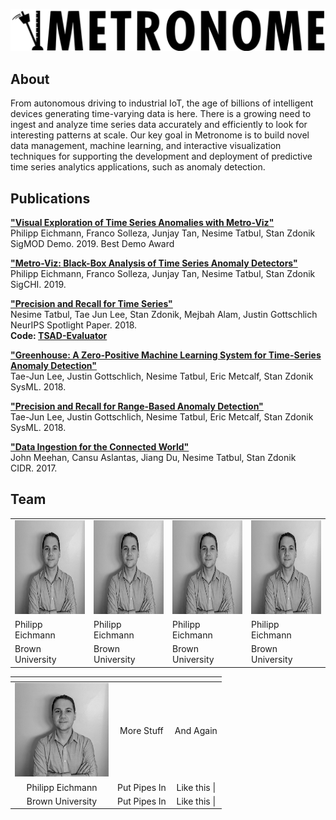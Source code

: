 ![Metronome Logo](images/logo2.svg)

## About

From autonomous driving to industrial IoT, the age of billions of intelligent devices generating time-varying data is here. There is a growing need to ingest and analyze time series data accurately and efficiently to look for interesting patterns at scale. Our key goal in Metronome is to build novel data management, machine learning, and interactive visualization techniques for supporting the development and deployment of predictive time series analytics applications, such as anomaly detection.

## Publications

**["Visual Exploration of Time Series Anomalies with
Metro-Viz"](resources/metroviz_sigmod_2019_poster.pdf)**  
Philipp Eichmann, Franco Solleza, Junjay Tan, Nesime Tatbul, Stan Zdonik  
SigMOD Demo. 2019. Best Demo Award  

**["Metro-Viz: Black-Box Analysis of Time Series Anomaly Detectors"](resources/metroviz_chi.pdf)**  
Philipp Eichmann, Franco Solleza, Junjay Tan, Nesime Tatbul, Stan Zdonik  
SigCHI. 2019.

**["Precision and Recall for Time Series"](resources/precision_recall_neurips.pdf)**  
Nesime Tatbul, Tae Jun Lee, Stan Zdonik, Mejbah Alam, Justin Gottschlich  
NeurIPS Spotlight Paper. 2018.  
**Code: [TSAD-Evaluator](https://github.com/IntelLabs/TSAD-Evaluator)**

**["Greenhouse: A Zero-Positive Machine Learning System for Time-Series Anomaly
Detection"](resources/greenhouse_sysml.pdf)**  
Tae-Jun Lee, Justin Gottschlich, Nesime Tatbul, Eric Metcalf, Stan Zdonik  
SysML. 2018.

**["Precision and Recall for Range-Based Anomaly Detection"](resources/precision_recall_sysml.pdf)**  
Tae-Jun Lee, Justin Gottschlich, Nesime Tatbul, Eric Metcalf, Stan Zdonik  
SysML. 2018.

**["Data Ingestion for the Connected World"](resources/greenhouse_sysml.pdf)**  
John Meehan, Cansu Aslantas, Jiang Du, Nesime Tatbul, Stan Zdonik  
CIDR. 2017.

## Team

<!--
<style type="text/css">
.tg  {border-collapse:collapse;border-spacing:0;}
.tg td{border-color:black;border-style:solid;border:0px;font-family:Arial, sans-serif;font-size:14px;
  overflow:hidden;padding:10px 5px;word-break:normal;}
.tg th{border-color:black;border-style:solid;border:0px;font-family:Arial, sans-serif;font-size:14px;
  font-weight:normal;overflow:hidden;padding:10px 5px;word-break:normal;}
.tg .tg-0lax{text-align:left;vertical-align:top}
</style> -->
<table style="border=0px;">
<tbody>
  <tr>
    <td style="border=0px;"><img src="images/philipp_eichmann.jpg" width="150" height="150"></td>
    <td style="border=0px;"><img src="images/philipp_eichmann.jpg" width="150" height="150"></td>
    <td style="border=0px;"><img src="images/philipp_eichmann.jpg" width="150" height="150"></td>
    <td style="border=0px;"><img src="images/philipp_eichmann.jpg" width="150" height="150"></td>
  </tr>
  <tr>
    <td style="border=0px;">Philipp Eichmann</td>
    <td style="border=0px;">Philipp Eichmann</td>
    <td style="border=0px;">Philipp Eichmann</td>
    <td style="border=0px;">Philipp Eichmann</td>
  </tr>
  <tr>
    <td style="border=0px;">Brown University</td>
    <td style="border=0px;">Brown University</td>
    <td style="border=0px;">Brown University</td>
    <td style="border=0px;">Brown University</td>
  </tr>
</tbody>
</table>

| <!-- -->       | <!-- -->     | <!-- -->     |
| :--: | :--: | :--: |
| <img src="images/philipp_eichmann.jpg" width="150" height="150"> | More Stuff   | And Again    |
| Philipp Eichmann  | Put Pipes In | Like this \| |
| Brown University | Put Pipes In | Like this \| |
